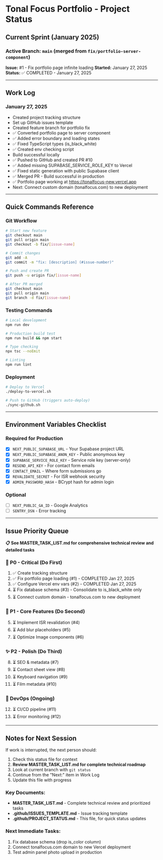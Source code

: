 # Tonal Focus Portfolio - Project Status

## Current Sprint (January 2025)

### Active Branch: `main` (merged from `fix/portfolio-server-component`)
**Issue:** #1 - Fix portfolio page infinite loading
**Started:** January 27, 2025
**Status:** ✅ COMPLETED - January 27, 2025

---

## Work Log

### January 27, 2025
- Created project tracking structure
- Set up GitHub issues template  
- Created feature branch for portfolio fix
- ✅ Converted portfolio page to server component
- ✅ Added error boundary and loading states
- ✅ Fixed TypeScript types (is_black_white)
- ✅ Created env checking script
- Build successful locally
- ✅ Pushed to GitHub and created PR #10
- ✅ Added missing SUPABASE_SERVICE_ROLE_KEY to Vercel
- ✅ Fixed static generation with public Supabase client
- ✅ Merged PR - Build successful in production
- ✅ Portfolio page working at https://tonalfocus-new.vercel.app
- Next: Connect custom domain (tonalfocus.com) to new deployment

---

## Quick Commands Reference

### Git Workflow
```bash
# Start new feature
git checkout main
git pull origin main
git checkout -b fix/[issue-name]

# Commit changes
git add -A
git commit -m "fix: [description] (#issue-number)"

# Push and create PR
git push -u origin fix/[issue-name]

# After PR merged
git checkout main
git pull origin main
git branch -d fix/[issue-name]
```

### Testing Commands
```bash
# Local development
npm run dev

# Production build test
npm run build && npm start

# Type checking
npx tsc --noEmit

# Linting
npm run lint
```

### Deployment
```bash
# Deploy to Vercel
./deploy-to-vercel.sh

# Push to GitHub (triggers auto-deploy)
./sync-github.sh
```

---

## Environment Variables Checklist

### Required for Production
- [x] `NEXT_PUBLIC_SUPABASE_URL` - Your Supabase project URL
- [x] `NEXT_PUBLIC_SUPABASE_ANON_KEY` - Public anonymous key
- [x] `SUPABASE_SERVICE_ROLE_KEY` - Service role key (server-only)
- [x] `RESEND_API_KEY` - For contact form emails
- [x] `CONTACT_EMAIL` - Where form submissions go
- [x] `REVALIDATE_SECRET` - For ISR webhook security
- [x] `ADMIN_PASSWORD_HASH` - BCrypt hash for admin login

### Optional
- [ ] `NEXT_PUBLIC_GA_ID` - Google Analytics
- [ ] `SENTRY_DSN` - Error tracking

---

## Issue Priority Queue

**📋 See MASTER_TASK_LIST.md for comprehensive technical review and detailed tasks**

### 🚨 P0 - Critical (Do First)
1. ✅ Create tracking structure
2. ✅ Fix portfolio page loading (#1) - COMPLETED Jan 27, 2025
3. ✅ Configure Vercel env vars (#2) - COMPLETED Jan 27, 2025
4. ⏳ Fix database schema (#3) - Consolidate to is_black_white only
5. ⏳ Connect custom domain - tonalfocus.com to new deployment

### 🎯 P1 - Core Features (Do Second)
5. ⏳ Implement ISR revalidation (#4)
6. ⏳ Add blur placeholders (#5)
7. ⏳ Optimize Image components (#6)

### ✨ P2 - Polish (Do Third)
8. ⏳ SEO & metadata (#7)
9. ⏳ Contact sheet view (#8)
10. ⏳ Keyboard navigation (#9)
11. ⏳ Film metadata (#10)

### 🔄 DevOps (Ongoing)
12. ⏳ CI/CD pipeline (#11)
13. ⏳ Error monitoring (#12)

---

## Notes for Next Session

If work is interrupted, the next person should:
1. Check this status file for context
2. **Review MASTER_TASK_LIST.md for complete technical roadmap**
3. Look at current branch with `git status`
4. Continue from the "Next:" item in Work Log
5. Update this file with progress

### Key Documents:
- **MASTER_TASK_LIST.md** - Complete technical review and prioritized tasks
- **.github/ISSUES_TEMPLATE.md** - Issue tracking template
- **.github/PROJECT_STATUS.md** - This file, for quick status updates

### Next Immediate Tasks:
1. Fix database schema (drop is_color column)
2. Connect tonalfocus.com domain to new Vercel deployment
3. Test admin panel photo upload in production
